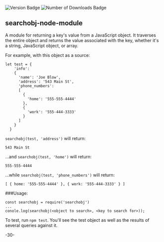 ![Version Badge](https://img.shields.io/npm/v/searchobj "Version Badge")
![Number of Downloads Badge](https://img.shields.io/npm/dt/searchobj "Number of Downloads Badge")

## searchobj-node-module

A module for returning a key's value from a JavaScript object.  It traverses the entire object and returns the value associated with the key, whether it's a string, JavaScript object, or array.

For example, with this object as a source:

    let test = {
        'info':
        {
          'name': 'Joe Blow',
          'address': '543 Main St',
          'phone_numbers':
          [
            {
              'home': '555-555-4444'
            },
            {
              'work': '555-444-3333'
            }
          ]
        }
      }

`searchobj(test, 'address')` will return:

    543 Main St

...and `searchobj(test, 'home')` will return:

    555-555-4444

...while `searchobj(test, 'phone_numbers')` will return:

    [ { home: '555-555-4444' }, { work: '555-444-3333' } ]

###Usage:

    const searchobj = require('searchobj')
    ...
    conole.log(searchobj(<object to search>, <key to search for>));

To test, run `npm test`. You'll see the test object as well as the results of several queries against it.

-30-